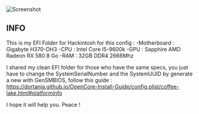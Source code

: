 <p align="left " >
  <img src="/screen.png" alt="Screenshot" title="Screenshot">
</p>

## INFO
This is my EFI Folder for Hackintosh for this config :
-Motherboard : Gigabyte H370-DH3
-CPU : Intel Core I5-9600k
-GPU : Sapphire AMD Radeon RX 580 8 Go
-RAM : 32GB DDR4 2666Mhz

I shared my clean EFI folder for those who have the same specs, you just have to change the SystemSerialNumber and the SystemUUID by generate a new with GenSMBIOS, follow this guide :
https://dortania.github.io/OpenCore-Install-Guide/config.plist/coffee-lake.html#platforminfo

I hope it will help you. Peace !